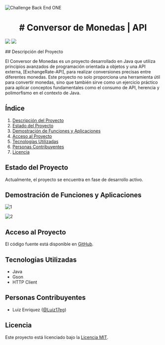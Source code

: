 ![Challenge Back End ONE](https://miro.medium.com/v2/resize:fit:1140/1*olEe-YQm7qfpwa3iWOrTPw.jpeg)
<h1 align="center"> # Conversor de Monedas | API </h1>
<p align="left">
   <img src="https://img.shields.io/badge/STATUS-EN%20DESAROLLO-green">
   <img src="https://img.shields.io/badge/Licencia-MIT-brightgreen">
</p>
## Descripción del Proyecto

El Conversor de Monedas es un proyecto desarrollado en Java que utiliza principios avanzados de programación orientada a objetos y una API externa, [ExchangeRate-API], para realizar conversiones precisas entre diferentes monedas. Este proyecto no solo proporciona una herramienta útil para convertir monedas, sino que también sirve como un ejercicio práctico para aplicar conceptos fundamentales como el consumo de API, herencia y polimorfismo en el contexto de Java.

## Índice

1. [Descripción del Proyecto](#descripción-del-proyecto)
2. [Estado del Proyecto](#estado-del-proyecto)
3. [Demostración de Funciones y Aplicaciones](#demostración-de-funciones-y-aplicaciones)
4. [Acceso al Proyecto](#acceso-al-proyecto)
5. [Tecnologías Utilizadas](#tecnologías-utilizadas)
6. [Personas Contribuyentes](#personas-contribuyentes)
7. [Licencia](#licencia)

## Estado del Proyecto

Actualmente, el proyecto se encuentra en fase de desarrollo activo.

## Demostración de Funciones y Aplicaciones

![1](https://github.com/Luiz17eg/conversormonedasapi/assets/85706841/519ca12e-e1a6-45e2-ac95-0f7a63b8c45c)

![2](https://github.com/Luiz17eg/conversormonedasapi/assets/85706841/832c8c8b-cd8c-4bfa-9ee1-f695b4adb563)

## Acceso al Proyecto

El código fuente está disponible en [GitHub](https://github.com/Luiz17eg/conversormonedasapi/).

## Tecnologías Utilizadas

- Java
- Gson
- HTTP Client

## Personas Contribuyentes

- Luiz Enriquez ([@Luiz17eg](https://github.com/Luiz17eg))

## Licencia

Este proyecto está licenciado bajo la [Licencia MIT](https://github.com/Luiz17eg/conversormonedasapi/blob/main/LICENSE).

